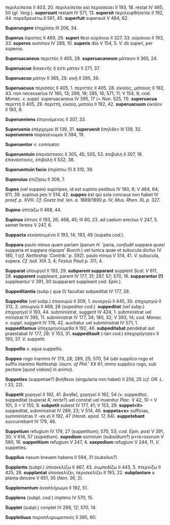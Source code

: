 περιλείπεται II 403, 20. περιλείπεται καὶ περισσεύει II 193, 18. restat
IV 465, 50 (*gl. Verg.*). **supersunt** restant IV 571, 13. **supersit**
περιλειφθήσεται II 192, 44. παρεδρευέτω II 561, 45. **superfuit**
superauit V 484, 62.

**Superungere** ἐπιχρῖσαι III 206, 34.

**Superus** ὕψιστος II 469, 29. **superi** θεοὶ οὐράνιοι II 327, 33.
οὐράνιοι II 193, 33. **superos** summos IV 289, 10. **superis** diis V
154, 5. *V.* dii superi, per superos.

**Superuacaneus** περιττός II 405, 28. **superuacaneum** μάταιον II 365,
24.

**Superuacue** διακενῆς ὅ ἐστι μάτην II 271, 37.

**Superuacuo** μάτην II 365, 29. εἰκῇ II 285, 39.

**Superuacuus** περισσός II 405, 1. περιττός II 405, 28. εἰκαῖος,
μάταιος II 192, 43. non necessarius IV 180, 13; 289, 19; 395, 16; 571,
11; V 154, 9; *cod. Monac. v. suppl.* superuacaneus IV 395, 17 (= *Non.*
525, 11). **superuacua** περιττή II 405, 29. περιττή, εἰκαία, ματαία II
192, 42. **superuacuum** εἰκαῖον II 193, 9.

**Superueniens** ἐπιγινόμενος II 307, 33.

**Superuenio** ἐπέρχομαι III 139, 31. **superuenit** ἔπηλθεν III 139,
32. **superuenero** παραγένωμαι II 394, 19.

**Superuentor** *v.* comisator.

**Superuentuin** ἐπανάστασις II 305, 45; 505, 53. ἐπιβολή II 307, 16.
ἐπανάστασις, ἐπιβολή II 532, 38.

**Superuentuin facio** ἐπιρίπτω (!) II 310, 39.

**Superuiuo** ἐπιζήσω II 308, 7.

**Supes** (*vel* suppes) supinipes, id est supinis pedibus IV 180, 6; V
484, 64; 611, 39. supinus pes V 514, 42. **suppes** est qui sola concaua
non habet IV *praef. p.* XVIII. *Cf. Goetz Ind. Ien. a.* 1889/1890 *p.*
IV; *Mus. Rhen.* XL *p.* 327.

**Supino** ὑπτιάζω II 468, 44.

**Supinus** ὕπτιος II 193, 26; 468, 45; III 80, 23. ad caelum erectus V
247, 5. semet ferens V 247, 6.

**Suppacta** κεκασσυμένα II 193, 14; 193, 49 (supalta *cod.*).

**Suppara** paulo minus quam pariam (parum *H.* 'paria, *confudit*
suppara *quasi* supparia *et* suppara σίφαρα' *Buech.*) uel tunica quae
et subucula dicitur IV 180, 1 (*cf. Nettleship 'Contrib.' p.* 592).
paulo minus V 514, 41. *V.* subucula, supera. *Cf. Isid.* XIX 3, 4;
*Festus Pauli p.* 311, 4.

**Supparat** ὑπουργεῖ II 193, 29. **subparent supparant** supplent
*Scal.* V 611, 28. **supparent** suppleant, parent IV 177, 31; 287, 57;
570, 16. **supparantur (!)** suppleantur V 391, 30 (supparant suppleant
*cod. Epin.*).

**Suppeditantia** (subp.) qua (!) facultas subpeditat IV 177, 28.

**Suppedito** (*vel* subp.) ἐπικουρῶ II 309, 1. συνεργῶ II 445, 30.
ἐπιχορηγῶ II 313, 2. ὑπουργῶ II 468, 28 (supeditor *cod.*).
**suppeditat** (*vel* subp.) ἐπιχορηγεῖ II 193, 44. subministrat,
suggerit IV 424, 1. subministrat uel ministrat IV 395, 11. subministrat
IV 177, 34; 180, 32; V 393, 14; *cod. Monac. v. suppl.* suggerit IV 178,
42. auxiliatur uel subministrat IV 571, 1. **suppeditamus**
ὑποχορηγούμεθα II 192, 46. **subpeditabat** pendebat aut praestabat IV
177, 29; V 153, 31. **suppeditauit** (-tari *cod.*) ἐπεχορήγησεν II 193,
37. *V.* suppetit.

**Suppellis** *v.* aqua suppellis.

**Suppeo** rogo inanimo IV 179, 28; 289, 25; 570, 54 (*ubi* supplico
rogo *et* sufflo inanimo *Nettleship 'Journ. of Phil.'* XX 61; *immo*
supplico rogo, sub pectore [*quod videas*] in animo).

**Suppeties** (suppetiae?) βοήθειαι (singularia non habet) II 258, 25
(*cf. GR. L.* I 33, 22).

**Suppetit** χορηγεῖ II 192, 41. βοηθεῖ, χορηγεῖ II 192, 54 (*v.*
suppedito). suppeditat (superat *R, recte*?) uel constat uel inuenitur
*Plac.* V 42, 10 = V 101, 3 = V 155, 9. **subpetit** subest IV 177, 41;
V 153, 29. **suppet\<it\>** suppeditat, subministrat IV 289, 23; V 514,
46. **suppeta\<s\>** sufficias, sumministras (! -es *e*) II 192, 47
(*Horat. epod.* 17, 64). **suppetebant** succurrebant IV 179, 46.

**Suppetium** refugium IV 179, 27 (suppetitum); 570, 53; *cod. Epin.
post* V 391, 30; V 614, 57 (supedium). **supedium** somnium (subsidium?)
p\<re\>ssorum V 580, 16. **suppetitium** refugium V 247, 4.
**saepedium** refugium V 244, 11. *V.* suppeties.

**Suppilus** nasum breuem habens II 594, 31 (subsilus?).

**Supplanto** (subpl.) ὑποσκελίζω II 467, 43. συμποδίζω II 443, 5.
πτερνίζω II 425, 28. **supplantat** ὑποσκελίζει, περισκελίζει II 193,
22. **subplantare** a planta deicere V 651, 35 (*Non.* 36, 2).

**Supplementum** ἀναπλήρωμα II 192, 51.

**Supplens** (subpl. *cod.*) implens IV 570, 15.

**Supplet** (subpl.) conplet IV 289, 12; 570, 14.

**Suppletiuus** παραπληρωματικός II 395, 60.
